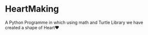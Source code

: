 # HeartMaking
A Python Programme in which using math and Turtle Library we have created a shape of  Heart❤ 
